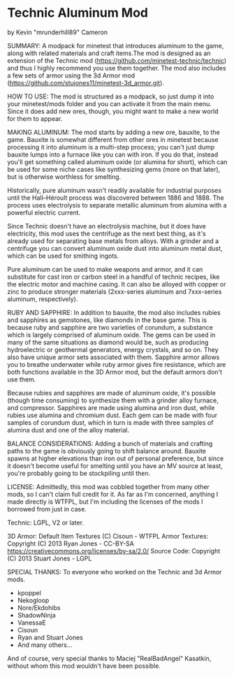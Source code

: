 # Technic Aluminum Mod
by Kevin "mrunderhill89" Cameron

SUMMARY:
A modpack for minetest that introduces aluminum to the game, along with 
related materials and craft items.The mod is designed as an extension of
the Technic mod (https://github.com/minetest-technic/technic) and thus I
highly recommend you use them together. The mod also includes a few sets
of armor using the 3d Armor mod (https://github.com/stujones11/minetest-3d_armor.git).

HOW TO USE:
The mod is structured as a modpack, so just dump it into your 
minetest/mods folder and you can activate it from the main menu. 
Since it does add new ores, though, you might want to make a new world 
for them to appear.

MAKING ALUMINUM:
The mod starts by adding a new ore, bauxite, to the game. Bauxite is 
somewhat different from other ores in minetest because processing it 
into aluminum is a multi-step process; you can't just dump bauxite lumps
into a furnace like you can with iron. If you do that, instead you'll 
get something called aluminum oxide (or alumina for short), which can
be used for some niche cases like synthesizing gems (more on that later),
but is otherwise worthless for smelting.

Historically, pure aluminum wasn't readily available for industrial 
purposes until the Hall–Héroult process was discovered between 1886 and
1888. The process uses electrolysis to separate metallic aluminum from 
alumina with a powerful electric current.

Since Technic doesn't have an electrolysis machine, but it does 
have electricity, this mod uses the centrifuge as the next best thing, 
as it's already used for separating base metals from alloys. With a 
grinder and a centrifuge you can convert aluminum oxide dust into 
aluminum metal dust, which can be used for smithing ingots.

Pure aluminum can be used to make weapons and armor, and it can
substitute for cast iron or carbon steel in a handful of technic recipes,
like the electric motor and machine casing. It can also be alloyed with
copper or zinc to produce stronger materials (2xxx-series aluminum and
7xxx-series aluminum, respectively).

RUBY AND SAPPHIRE:
In addition to bauxite, the mod also includes rubies and sapphires
as gemstones, like diamonds in the base game. This is because ruby and 
sapphire are two varieties of corundum, a substance which is largely
comprised of aluminum oxide. The gems can be used in many of the same
situations as diamond would be, such as producing hydroelectric or 
geothermal generators, energy crystals, and so on. They also have unique
armor sets associated with them. Sapphire armor allows you to breathe
underwater while ruby armor gives fire resistance, which are both
functions available in the 3D Armor mod, but the default armors don't use
them.

Because rubies and sapphires are made of aluminum oxide, it's possible 
(though time consuming) to synthesize them with a grinder alloy furnace,
and compressor. Sapphires are made using alumina and iron dust, while 
rubies use alumina and chromium dust. Each gem can be made with four 
samples of corundum dust, which in turn is made with three samples of 
alumina dust and one of the alloy material.

BALANCE CONSIDERATIONS:
	Adding a bunch of materials and crafting paths to the game is obviously 
going to shift balance around. Bauxite spawns at higher elevations than
iron out of personal preference, but since it doesn't become useful for
smelting until you have an MV source at least, you're probably going to
be stockpiling until then.


LICENSE:
	Admittedly, this mod was cobbled together from many other mods, so I
can't claim full credit for it. As far as I'm concerned, anything I made
directly is WTFPL, but I'm including the licenses of the mods I borrowed
from just in case.

Technic: LGPL, V2 or later.

3D Armor:
	Default Item Textures (C) Cisoun - WTFPL
	Armor Textures: Copyright (C) 2013 Ryan Jones - CC-BY-SA
		https://creativecommons.org/licenses/by-sa/2.0/
	Source Code: Copyright (C) 2013 Stuart Jones - LGPL


SPECIAL THANKS:
To everyone who worked on the Technic and 3d Armor mods.
  * kpoppel
  * Nekogloop
  * Nore/Ekdohibs
  * ShadowNinja
  * VanessaE
  * Cisoun
  * Ryan and Stuart Jones
  * And many others...

And of course, very special thanks to Maciej "RealBadAngel" Kasatkin,
without whom this mod wouldn't have been possible.
